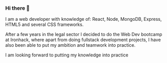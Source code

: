 ### Hi there 👋


I am a web developer with knowledge
of: React, Node, MongoDB, Express,
HTML5 and several CSS frameworks.

After a few years in the legal sector I
decided to do the Web Dev bootcamp
at Ironhack, where apart from doing
fullstack development projects, I have
also been able to put my ambition and
teamwork into practice.

I am looking forward to putting my
knowledge into practice
